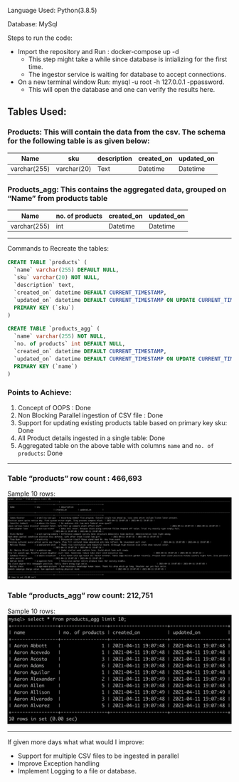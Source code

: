 Language Used: Python(3.8.5)

Database: MySql

Steps to run the code:
* Import the repository and Run : docker-compose up -d
  * This step might take a while since database is intializing for the first time.
  * The ingestor service is waiting for database to accept connections.
* On a new terminal window Run: mysql -u root -h 127.0.0.1 -ppassword.
  * This will open the database and one can verify the results here.


## Tables Used:

### Products: This will contain the data from the csv. The schema for the following table is as given below:

|Name|sku|description|created_on|updated_on|
---|---|---|---|---
|varchar(255)|varchar(20)|Text|Datetime|Datetime|

    

### Products_agg: This contains the aggregated data, grouped on “Name” from products table

|Name|no. of products|created_on|updated_on|
---|---|---|---
|varchar(255)|int|Datetime|Datetime|


---
Commands to Recreate the tables:

```sql
CREATE TABLE `products` (
  `name` varchar(255) DEFAULT NULL,
  `sku` varchar(20) NOT NULL,
  `description` text,
  `created_on` datetime DEFAULT CURRENT_TIMESTAMP,
  `updated_on` datetime DEFAULT CURRENT_TIMESTAMP ON UPDATE CURRENT_TIMESTAMP,
  PRIMARY KEY (`sku`)
)
```
```sql
CREATE TABLE `products_agg` (
  `name` varchar(255) NOT NULL,
  `no. of products` int DEFAULT NULL,
  `created_on` datetime DEFAULT CURRENT_TIMESTAMP,
  `updated_on` datetime DEFAULT CURRENT_TIMESTAMP ON UPDATE CURRENT_TIMESTAMP,
  PRIMARY KEY (`name`)
)
```

### Points to Achieve:
1. Concept of OOPS : Done
2. Non Blocking Parallel ingestion of CSV file : Done
3. Support for updating existing products table based on primary key sku: Done
4. All Product details ingested in a single table: Done
5. Aggregated table on the above table with columns `name` and `no. of products`: Done


---

### Table “products” row count : 466,693
Sample 10 rows:
![Sample 10 rows](img1.png)

### Table “products_agg” row count: 212,751
Sample 10 rows:
![Sample 10 rows](img2.png)

---

If given more days what what would I improve:
* Support for multiple CSV files to be ingested in parallel
* Improve Exception handling
* Implement Logging to a file or database.
